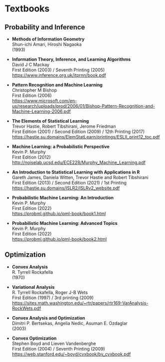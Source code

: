 Textbooks
=========

Probability and Inference
-------------------------

- <b id="amari1993methods"></b>
  **Methods of Information Geometry** <br/>
  Shun-ichi Amari, Hiroshi Nagaoka <br/>
  (1993)
  
- <b id="mackay2003information"></b>
  **Information Theory, Inference, and Learning Algorithms** <br/>
  David J C Mackay <br/>
  First Edition (2003) / Seventh Printing (2005) <br/>
  https://www.inference.org.uk/itprnn/book.pdf

- <b id="bishop2006prml"></b>
  **Pattern Recognition and Machine Learning** <br/>
  Christopher M Bishop <br/>
  First Edition (2006) <br/>
  https://www.microsoft.com/en-us/research/uploads/prod/2006/01/Bishop-Pattern-Recognition-and-Machine-Learning-2006.pdf

- <b id="hastie2001elements"></b>
  **The Elements of Statistical Learning** <br/>
  Trevor Hastie, Robert Tibshirani, Jerome Friedman <br/>
  First Edition (2001) / Second Edition (2009) / 12th Printing (2017) <br/>
  https://hastie.su.domains/ElemStatLearn/printings/ESLII_print12_toc.pdf
  
- <b id="murphy2012machine"></b>
  **Machine Learning: a Probabilistic Perspective** <br/>
  Kevin P. Murphy <br/>
  First Edition (2012) <br/>
  http://noiselab.ucsd.edu/ECE228/Murphy_Machine_Learning.pdf
  
- <b id="hastie2013introduction"></b>
  **An Introduction to Statistical Learning with Applications in R** <br/>
  Gareth James, Daniela Witten, Trevor Hastie and Robert Tibshirani <br/>
  First Edition (2013) / Second Edition (2021) / 1st Printing <br/>
  https://hastie.su.domains/ISLR2/ISLRv2_website.pdf
  
- <b id="murphy2012machine"></b>
  **Probabilistic Machine Learning: An Introduction** <br/>
  Kevin P. Murphy <br/>
  First Edition (2022) <br/>
  https://probml.github.io/pml-book/book1.html
  
- <b id="murphy2012machine"></b>
  **Probabilistic Machine Learning: Advanced Topics** <br/>
  Kevin P. Murphy <br/>
  First Edition (2022) <br/>
  https://probml.github.io/pml-book/book2.html

Optimization
------------


- <b id="rockafella1970convex"></b>
  **Convex Analysis** <br/>
  R. Tyrrell Rockafella <br/>
  (1970) <br/>
  
- <b id="rockafella1997variational"></b>
  **Variational Analysis** <br/>
  R. Tyrrell Rockafella, Roger J-B Wets <br/>
  First Edition (1997) / 3rd printing (2009) <br/>
  https://sites.math.washington.edu/~rtr/papers/rtr169-VarAnalysis-RockWets.pdf
  
- <b id="bertsekas2003convex"></b>
  **Convex Analysis and Optimization** <br/>
  Dimitri P. Bertsekas, Angelia Nedic, Asuman E. Ozdaglar <br/>
  (2003) <br/>
  
- <b id="boyd2004convex"></b>
  **Convex Optimization** <br/>
  Stephen Boyd and Lieven Vandenberghe <br/>
  First Edition (2004) / Seventh Printing (2009) <br/>
  https://web.stanford.edu/~boyd/cvxbook/bv_cvxbook.pdf
